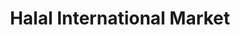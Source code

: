 ---
title: "Halal International Market"
url: /appleton/halal-international-market/
shop: supermarket
---